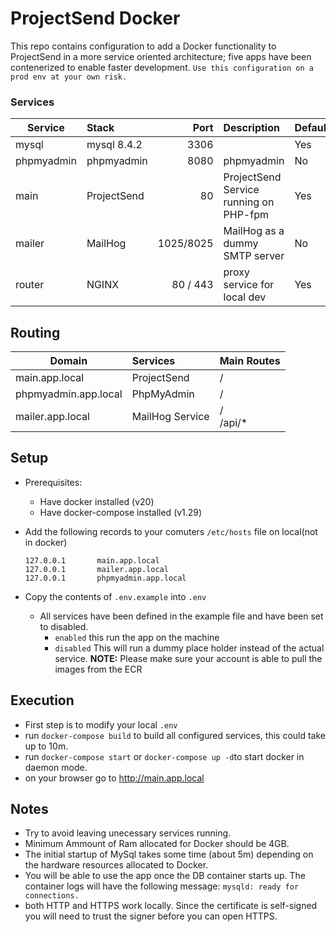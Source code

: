 # ProjectSend Docker

This repo contains configuration to add a Docker functionality to ProjectSend in a more service oriented architecture; five apps have been contenerized to enable faster development. `Use this configuration on a prod env at your own risk. `

### Services
| Service                | Stack      | Port | Description                               | Default |
| ---------------------- | :--------- | ---: | :---------------------------------------- |---------|
| mysql                  | mysql 8.4.2  | 3306 |                                           | Yes     |
| phpmyadmin             | phpmyadmin | 8080   | phpmyadmin                                | No      |
| main                   | ProjectSend| 80   | ProjectSend Service running on PHP-fpm    | Yes     |
| mailer                 | MailHog    | 1025/8025   | MailHog as a dummy SMTP server    | No     |
| router                 | NGINX      |   80 / 443 | proxy service for local dev         | Yes     |


##  Routing
| Domain                  | Services                             | Main Routes                
| ----------------------- | :----------------------------------- | :------------------------ |
| main.app.local          | ProjectSend                          | /                         |
| phpmyadmin.app.local    | PhpMyAdmin                           | /                         |
| mailer.app.local        | MailHog Service                      | / <br> /api/*             |

## Setup

- Prerequisites:
  - Have docker installed (v20)
  - Have docker-compose installed (v1.29)
- Add the following records to your comuters  `/etc/hosts` file on local(not in docker)  
  ```
  127.0.0.1       main.app.local
  127.0.0.1       mailer.app.local
  127.0.0.1       phpmyadmin.app.local
  ```

- Copy the contents of `.env.example` into `.env`
    - All services have been defined in the example file and have been set to disabled.
      - `enabled` this run the app on the machine
      - `disabled` This will run a dummy place holder instead of the actual service.
      **NOTE:** Please make sure your account is able to pull the images from the ECR

## Execution
- First step is to modify your local `.env`
- run `docker-compose build` to build all configured services, this could take up to 10m.
- run `docker-compose start` or `docker-compose up -d`to start docker in daemon mode.
- on your browser go to http://main.app.local 


## Notes
- Try to avoid leaving unecessary services running.
- Minimum Ammount of Ram allocated for Docker should be 4GB.
- The initial startup of MySql takes some time (about 5m) depending on the hardware resources allocated to Docker.
- You will be able to use the app once the DB container starts up. The container logs will have the following message: `mysqld: ready for connections.`
- both HTTP and HTTPS work locally. Since the certificate is self-signed you will need to trust the signer before you can open HTTPS.
